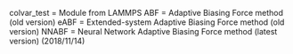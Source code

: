 colvar_test = Module from LAMMPS
ABF = Adaptive Biasing Force method (old version)
eABF = Extended-system Adaptive Biasing Force method (old version)
NNABF = Neural Network Adaptive Biasing Force method (latest version) (2018/11/14)
